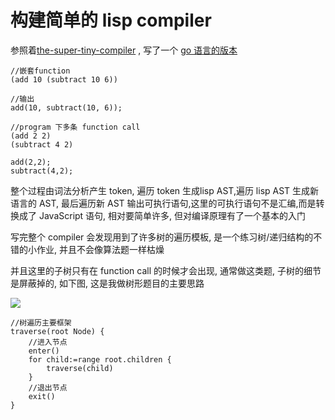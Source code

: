 # 构建简单的 lisp compiler

参照着[the-super-tiny-compiler](https://github.com/jamiebuilds/the-super-tiny-compiler/blob/master/the-super-tiny-compiler.js) , 写了一个 [go 语言的版本](https://github.com/carlclone/lisp-compiler/blob/master/compiler.go)

```
//嵌套function
(add 10 (subtract 10 6))

//输出
add(10, subtract(10, 6));

//program 下多条 function call
(add 2 2)
(subtract 4 2)

add(2,2);
subtract(4,2);
```

整个过程由词法分析产生 token, 遍历 token 生成lisp AST,遍历 lisp AST 生成新语言的 AST, 最后遍历新 AST 输出可执行语句,这里的可执行语句不是汇编,而是转换成了 JavaScript 语句, 相对要简单许多, 但对编译原理有了一个基本的入门

写完整个 compiler 会发现用到了许多树的遍历模板, 是一个练习树/递归结构的不错的小作业, 并且不会像算法题一样枯燥

<!--同时写了 test case, 使得优化代码的过程(go的字符串遍历,生成部分) 保证程序正确-->

并且这里的子树只有在 function call 的时候才会出现, 通常做这类题, 子树的细节是屏蔽掉的, 如下图, 这是我做树形题目的主要思路

![](/img/tree.png)
 
```
//树遍历主要框架
traverse(root Node) {
    //进入节点
    enter()
    for child:=range root.children {
        traverse(child)
    }
    //退出节点
    exit()
}
```
